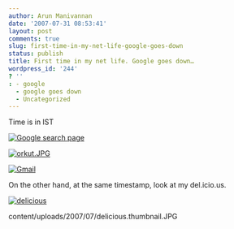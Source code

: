 ```yaml
---
author: Arun Manivannan
date: '2007-07-31 08:53:41'
layout: post
comments: true
slug: first-time-in-my-net-life-google-goes-down
status: publish
title: First time in my net life. Google goes down…
wordpress_id: '244'
? ''
: - google
  - google goes down
  - Uncategorized
---
```


Time is in IST

[![Google search page][1]][2]

[![orkut.JPG][3]][4]

[![Gmail][5]][6]

On the other hand, at the same timestamp, look at my del.icio.us.

[![delicious][7]][8]

   [1]: http://www.arunma.com/wp-content/uploads/2007/07/google.thumbnail.JPG

   [2]: http://www.arunma.com/wp-content/uploads/2007/07/google.JPG (Google
search page)

   [3]: http://www.arunma.com/wp-content/uploads/2007/07/orkut.thumbnail.JPG

   [4]: http://www.arunma.com/wp-content/uploads/2007/07/orkut.JPG (orkut.JPG)

   [5]: http://www.arunma.com/wp-content/uploads/2007/07/gmail.thumbnail.JPG

   [6]: http://www.arunma.com/wp-content/uploads/2007/07/gmail.JPG (Gmail)

   [7]: http://www.arunma.com/wp-
content/uploads/2007/07/delicious.thumbnail.JPG

   [8]: http://www.arunma.com/wp-content/uploads/2007/07/delicious.JPG
(delicious)

